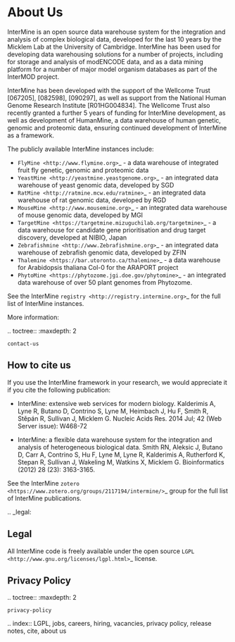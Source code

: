 About Us
================================

InterMine is an open source data warehouse system for the integration and analysis of complex biological data, developed for the last 10 years by the Micklem Lab at the University of Cambridge. InterMine has been used for developing data warehousing solutions for a number of projects, including for storage and analysis of modENCODE data, and as a data mining platform for a number of major model organism databases as part of the InterMOD project. 

InterMine has been developed with the support of the Wellcome Trust [067205], [082598], [090297], as well as support from the National Human Genome Research Institute [R01HG004834]. The Wellcome Trust also recently granted a further 5 years of funding for InterMine development, as well as development of HumanMine, a data warehouse of human genetic, genomic and proteomic data, ensuring continued development of InterMine as a framework. 


The publicly available InterMine instances include: 

* `FlyMine <http://www.flymine.org>`_  - a data warehouse of integrated fruit fly genetic, genomic and proteomic data 
* `YeastMine <http://yeastmine.yeastgenome.org>`_ - an integrated data warehouse of yeast genomic data, developed by SGD
* `RatMine <http://ratmine.mcw.edu/ratmine>`_ - an integrated data warehouse of rat genomic data, developed by RGD
* `MouseMine <http://www.mousemine.org>`_ - an integrated data warehouse of mouse genomic data, developed by MGI
* `TargetMine <https://targetmine.mizuguchilab.org/targetmine>`_ - a data warehouse for candidate gene prioritisation and drug target discovery, developed at NIBIO, Japan
* `Zebrafishmine <http://www.Zebrafishmine.org>`_ - an integrated data warehouse of zebrafish genomic data, developed by ZFIN
* `Thalemine <https://bar.utoronto.ca/thalemine>`_ - a data warehouse for Arabidopsis thaliana Col-0 for the ARAPORT project
* `PhytoMine <https://phytozome.jgi.doe.gov/phytomine>`_ - an integrated data warehouse of over 50 plant genomes from Phytozome.

See the InterMine `registry <http://registry.intermine.org>`_ for the full list of InterMine instances.

More information:

.. toctree::
    :maxdepth: 2

    contact-us


How to cite us
------------------------

If you use the InterMine framework in your research, we would appreciate it if you cite the following publication: 

* InterMine: extensive web services for modern biology. Kalderimis A, Lyne R, Butano D, Contrino S, Lyne M, Heimbach J, Hu F, Smith R, Stěpán R, Sullivan J, Micklem G. Nucleic Acids Res. 2014 Jul; 42 (Web Server issue): W468-72

* InterMine: a flexible data warehouse system for the integration and analysis of heterogeneous biological data. Smith RN, Aleksic J, Butano D, Carr A, Contrino S, Hu F, Lyne M, Lyne R, Kalderimis A, Rutherford K, Stepan R, Sullivan J, Wakeling M, Watkins X, Micklem G. Bioinformatics (2012) 28 (23): 3163-3165.

See the InterMine `zotero <https://www.zotero.org/groups/2117194/intermine/>`_ group for the full list of InterMine publications.

.. _legal:

Legal
------

All InterMine code is freely available under the open source `LGPL <http://www.gnu.org/licenses/lgpl.html>`_  license.

Privacy Policy
------------------

.. toctree::
    :maxdepth: 2

    privacy-policy

.. index:: LGPL, jobs, careers, hiring, vacancies, privacy policy, release notes, cite, about us

